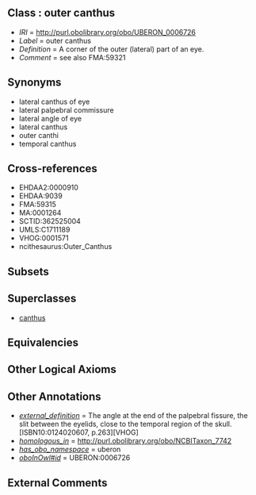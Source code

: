 
## Class : outer canthus

 * *IRI* = http://purl.obolibrary.org/obo/UBERON_0006726
 * *Label* = outer canthus
 * *Definition* = A corner of the outer (lateral) part of an eye.
 * *Comment* = see also FMA:59321

## Synonyms

 * lateral canthus of eye
 * lateral palpebral commissure
 * lateral angle of eye
 * lateral canthus
 * outer canthi
 * temporal canthus

## Cross-references

 * EHDAA2:0000910
 * EHDAA:9039
 * FMA:59315
 * MA:0001264
 * SCTID:362525004
 * UMLS:C1711189
 * VHOG:0001571
 * ncithesaurus:Outer_Canthus

## Subsets


## Superclasses

 * [canthus](../../UBERON/42/UBERON_0006742.md)

## Equivalencies


## Other Logical Axioms


## Other Annotations

 * *[external_definition](../../UBPROP/01/UBPROP_0000001.md)* = The angle at the end of the palpebral fissure, the slit between the eyelids, close to the temporal region of the skull. [ISBN10:0124020607, p.263][VHOG]
 * *[homologous_in](../../core#homologous/in/core#homologous_in.md)* = http://purl.obolibrary.org/obo/NCBITaxon_7742
 * *[has_obo_namespace](../../ce/oboInOwl#hasOBONamespace.md)* = uberon
 * *[oboInOwl#id](../../id/oboInOwl#id.md)* = UBERON:0006726

## External Comments


